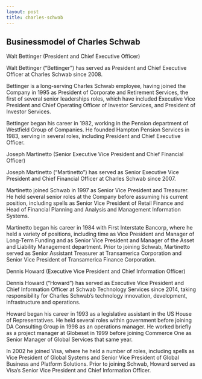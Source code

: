 ```yaml
---
layout: post
title: charles-schwab
---
```


Businessmodel of Charles Schwab
--------------------------------

Walt Bettinger (President and Chief Executive Officer)

Walt Bettinger (“Bettinger”) has served as President and Chief Executive Officer at Charles Schwab since 2008.

Bettinger is a long-serving Charles Schwab employee, having joined the Company in 1995 as President of Corporate and Retirement Services, the first of several senior leaderships roles, which have included Executive Vice President and Chief Operating Officer of Investor Services, and President of Investor Services.

Bettinger began his career in 1982, working in the Pension department of Westfield Group of Companies. He founded Hampton Pension Services in 1983, serving in several roles, including President and Chief Executive Officer.

Joseph Martinetto (Senior Executive Vice President and Chief Financial Officer)

Joseph Martinetto (“Martinetto”) has served as Senior Executive Vice President and Chief Financial Officer at Charles Schwab since 2007.

Martinetto joined Schwab in 1997 as Senior Vice President and Treasurer. He held several senior roles at the Company before assuming his current position, including spells as Senior Vice President of Retail Finance and Head of Financial Planning and Analysis and Management Information Systems.

Martinetto began his career in 1984 with First Interstate Bancorp, where he held a variety of positions, including time as Vice President and Manager of Long-Term Funding and as Senior Vice President and Manager of the Asset and Liability Management department. Prior to joining Schwab, Martinetto served as Senior Assistant Treasurer at Transamerica Corporation and Senior Vice President of Transamerica Finance Corporation.

Dennis Howard (Executive Vice President and Chief Information Officer)

Dennis Howard (“Howard”) has served as Executive Vice President and Chief Information Officer at Schwab Technology Services since 2014, taking responsibility for Charles Schwab’s technology innovation, development, infrastructure and operations.

Howard began his career in 1993 as a legislative assistant in the US House of Representatives. He held several roles within government before joining DA Consulting Group in 1998 as an operations manager. He worked briefly as a project manager at Globeset in 1999 before joining Commerce One as Senior Manager of Global Services that same year.

In 2002 he joined Visa, where he held a number of roles, including spells as Vice President of Global Systems and Senior Vice President of Global Business and Platform Solutions. Prior to joining Schwab, Howard served as Visa’s Senior Vice President and Chief Information Officer.
